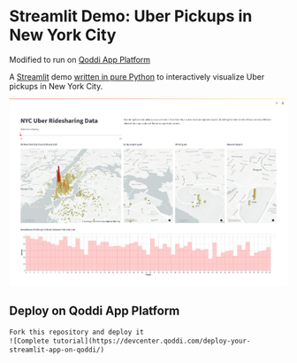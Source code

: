 
# Streamlit Demo: Uber Pickups in New York City
Modified to run on [Qoddi App Platform](https://qoddi.com)

A [Streamlit](https://streamlit.io) demo [written in pure Python](https://github.com/streamlit/demo-uber-nyc-pickups/blob/main/streamlit_app.py) to interactively visualize Uber pickups in New York City.

![Final App Animation](https://github.com/streamlit/demo-uber-nyc-pickups/raw/main/uber_demo.png "Uber demo")

## Deploy on Qoddi App Platform
```
Fork this repository and deploy it
![Complete tutorial](https://devcenter.qoddi.com/deploy-your-streamlit-app-on-qoddi/)
```

